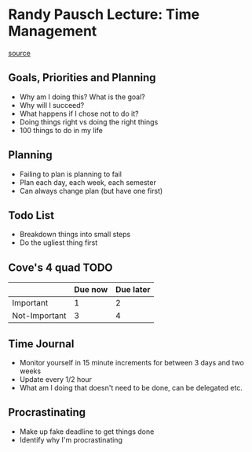 # Randy Pausch Lecture: Time Management
[source](https://www.youtube.com/watch?v=oTugjssqOT0)

## Goals, Priorities and Planning
- Why am I doing this? What is the goal?
- Why will I succeed?
- What happens if I chose not to do it?
- Doing things right vs doing the right things
- 100 things to do in my life

## Planning
- Failing to plan is planning to fail
- Plan each day, each week, each semester
- Can always change plan (but have one first)

## Todo List
- Breakdown things into small steps
- Do the ugliest thing first

## Cove's 4 quad TODO

|              |Due now|Due later|
|--------------|-------|---------|
|Important     |  1    |    2    |
|Not-Important |  3    |    4    |

## Time Journal
- Monitor yourself in 15 minute increments for between 3 days and two weeks
- Update every 1/2 hour
- What am I doing that doesn't need to be done, can be delegated etc.

## Procrastinating
- Make up fake deadline to get things done
- Identify why I'm procrastinating
